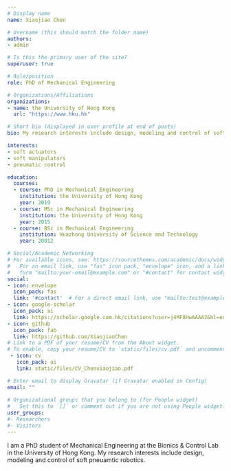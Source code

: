 ```yaml
---
# Display name
name: Xiaojiao Chen

# Username (this should match the folder name)
authors:
- admin

# Is this the primary user of the site?
superuser: true

# Role/position
role: PhD of Mechanical Engineering

# Organizations/Affiliations
organizations:
- name: the University of Hong Kong
  url: "https://www.hku.hk"

# Short bio (displayed in user profile at end of posts)
bio: My research interests include design, modeling and control of soft pneuamtic robotics.

interests:
- soft actuators
- soft manipulators
- pneumatic control

education:
  courses:
  - course: PhD in Mechanical Engineering
    institution: the University of Hong Kong
    year: 2019
  - course: MSc in Mechanical Engineering
    institution: the University of Hong Kong
    year: 2015
  - course: BSc in Mechanical Engineering
    institution: Huazhong University of Science and Technology
    year: 20012

# Social/Academic Networking
# For available icons, see: https://sourcethemes.com/academic/docs/widgets/#icons
#   For an email link, use "fas" icon pack, "envelope" icon, and a link in the
#   form "mailto:your-email@example.com" or "#contact" for contact widget.
social:
- icon: envelope
  icon_pack: fas
  link: '#contact'  # For a direct email link, use "mailto:test@example.org".
- icon: google-scholar
  icon_pack: ai
  link: https://scholar.google.com.hk/citations?user=j4MF8HwAAAAJ&hl=en
- icon: github
  icon_pack: fab
  link: https://github.com/XiaojiaoChen
# Link to a PDF of your resume/CV from the About widget.
# To enable, copy your resume/CV to `static/files/cv.pdf` and uncomment the lines below.  
 - icon: cv
   icon_pack: ai
   link: static/files/CV_Chenxiaojiao.pdf

# Enter email to display Gravatar (if Gravatar enabled in Config)
email: ""
  
# Organizational groups that you belong to (for People widget)
#   Set this to `[]` or comment out if you are not using People widget.  
user_groups:
#- Researchers
#- Visitors
---
```


I am a PhD student of Mechanical Engineering at the Bionics & Control Lab in the University of Hong Kong. My research interests include design, modeling and control of soft pneuamtic robotics.
